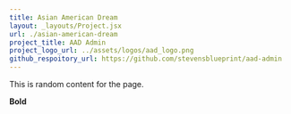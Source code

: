 ```yaml
---
title: Asian American Dream
layout: _layouts/Project.jsx
url: ./asian-american-dream
project_title: AAD Admin
project_logo_url: ../assets/logos/aad_logo.png
github_respoitory_url: https://github.com/stevensblueprint/aad-admin
---
```


This is random content for the page.

**Bold**
